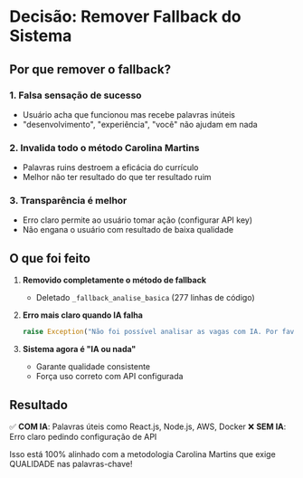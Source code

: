 # Decisão: Remover Fallback do Sistema

## Por que remover o fallback?

### 1. Falsa sensação de sucesso
- Usuário acha que funcionou mas recebe palavras inúteis
- "desenvolvimento", "experiência", "você" não ajudam em nada

### 2. Invalida todo o método Carolina Martins
- Palavras ruins destroem a eficácia do currículo
- Melhor não ter resultado do que ter resultado ruim

### 3. Transparência é melhor
- Erro claro permite ao usuário tomar ação (configurar API key)
- Não engana o usuário com resultado de baixa qualidade

## O que foi feito

1. **Removido completamente o método de fallback**
   - Deletado `_fallback_analise_basica` (277 linhas de código)
   
2. **Erro mais claro quando IA falha**
   ```python
   raise Exception("Não foi possível analisar as vagas com IA. Por favor, configure pelo menos uma API key (GOOGLE_API_KEY, ANTHROPIC_API_KEY ou OPENAI_API_KEY)")
   ```

3. **Sistema agora é "IA ou nada"**
   - Garante qualidade consistente
   - Força uso correto com API configurada

## Resultado

✅ **COM IA**: Palavras úteis como React.js, Node.js, AWS, Docker
❌ **SEM IA**: Erro claro pedindo configuração de API

Isso está 100% alinhado com a metodologia Carolina Martins que exige QUALIDADE nas palavras-chave!